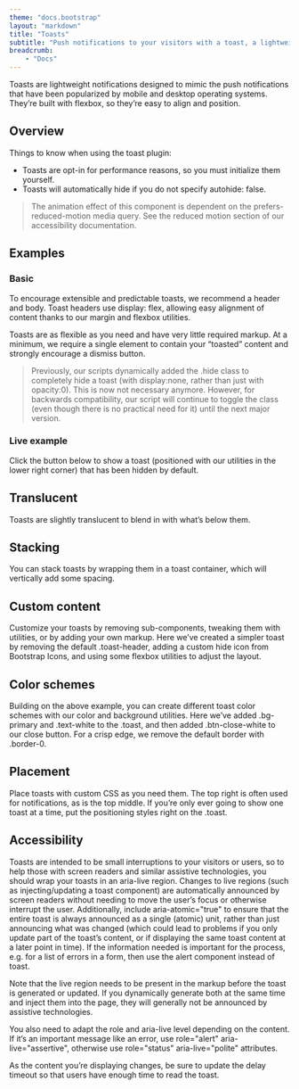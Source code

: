 ```yaml
---
theme: "docs.bootstrap"
layout: "markdown"
title: "Toasts"
subtitle: "Push notifications to your visitors with a toast, a lightweight and easily customizable alert message."
breadcrumb:
    - "Docs"
---
```


Toasts are lightweight notifications designed to mimic the push notifications that have been popularized by mobile and desktop operating systems. They’re built with flexbox, so they’re easy to align and position.

## Overview
Things to know when using the toast plugin:

* Toasts are opt-in for performance reasons, so you must initialize them yourself.
* Toasts will automatically hide if you do not specify autohide: false.

> The animation effect of this component is dependent on the prefers-reduced-motion media query. See the reduced motion section of our accessibility documentation.


## Examples
### Basic
To encourage extensible and predictable toasts, we recommend a header and body. Toast headers use display: flex, allowing easy alignment of content thanks to our margin and flexbox utilities.

Toasts are as flexible as you need and have very little required markup. At a minimum, we require a single element to contain your “toasted” content and strongly encourage a dismiss button.

> Previously, our scripts dynamically added the .hide class to completely hide a toast (with display:none, rather than just with opacity:0). This is now not necessary anymore. However, for backwards compatibility, our script will continue to toggle the class (even though there is no practical need for it) until the next major version.

### Live example
Click the button below to show a toast (positioned with our utilities in the lower right corner) that has been hidden by default.


## Translucent
Toasts are slightly translucent to blend in with what’s below them.


## Stacking
You can stack toasts by wrapping them in a toast container, which will vertically add some spacing.

## Custom content
Customize your toasts by removing sub-components, tweaking them with utilities, or by adding your own markup. Here we’ve created a simpler toast by removing the default .toast-header, adding a custom hide icon from Bootstrap Icons, and using some flexbox utilities to adjust the layout.

## Color schemes
Building on the above example, you can create different toast color schemes with our color and background utilities. Here we’ve added .bg-primary and .text-white to the .toast, and then added .btn-close-white to our close button. For a crisp edge, we remove the default border with .border-0.

## Placement
Place toasts with custom CSS as you need them. The top right is often used for notifications, as is the top middle. If you’re only ever going to show one toast at a time, put the positioning styles right on the .toast.

## Accessibility
Toasts are intended to be small interruptions to your visitors or users, so to help those with screen readers and similar assistive technologies, you should wrap your toasts in an aria-live region. Changes to live regions (such as injecting/updating a toast component) are automatically announced by screen readers without needing to move the user’s focus or otherwise interrupt the user. Additionally, include aria-atomic="true" to ensure that the entire toast is always announced as a single (atomic) unit, rather than just announcing what was changed (which could lead to problems if you only update part of the toast’s content, or if displaying the same toast content at a later point in time). If the information needed is important for the process, e.g. for a list of errors in a form, then use the alert component instead of toast.

Note that the live region needs to be present in the markup before the toast is generated or updated. If you dynamically generate both at the same time and inject them into the page, they will generally not be announced by assistive technologies.

You also need to adapt the role and aria-live level depending on the content. If it’s an important message like an error, use role="alert" aria-live="assertive", otherwise use role="status" aria-live="polite" attributes.

As the content you’re displaying changes, be sure to update the delay timeout so that users have enough time to read the toast.